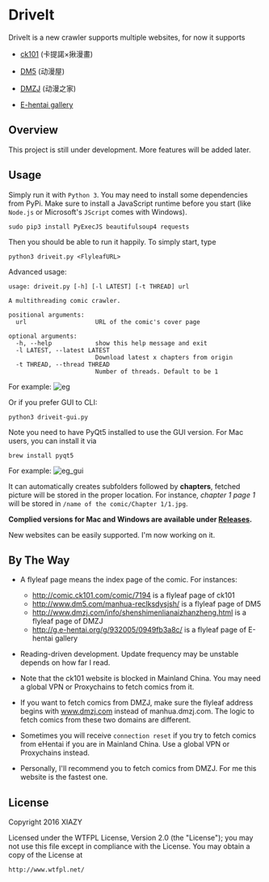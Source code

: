 # DriveIt
DriveIt is a new crawler supports multiple websites, for now it supports 

- [ck101](http://comic.ck101.com) (卡提諾×揪漫畫)

- [DM5](http://www.dm5.com) (动漫屋)

- [DMZJ](http://www.dmzj.com) (动漫之家)

- [E-hentai gallery](http://g.e-hentai.org/)

## Overview
This project is still under development. More features will be added later.
## Usage
Simply run it with ```Python 3```. You may need to install some dependencies from PyPi. Make sure to install a JavaScript runtime before you start (like ``Node.js`` or Microsoft's ``JScript`` comes  with Windows).

```
sudo pip3 install PyExecJS beautifulsoup4 requests
```
Then you should be able to run it happily. To simply start, type 
```
python3 driveit.py <FlyleafURL>
```
Advanced usage:

```
usage: driveit.py [-h] [-l LATEST] [-t THREAD] url

A multithreading comic crawler.

positional arguments:
  url                   URL of the comic's cover page

optional arguments:
  -h, --help            show this help message and exit
  -l LATEST, --latest LATEST
                        Download latest x chapters from origin
  -t THREAD, --thread THREAD
                        Number of threads. Default to be 1
```

For example:
![eg](https://i.imgur.com/VXW0oGB.png)

Or if you prefer GUI to CLI:
```
python3 driveit-gui.py
```
Note you need to have PyQt5 installed to use the GUI version. For Mac users, you can install it via
```
brew install pyqt5
```
For example:
![eg_gui](https://i.imgur.com/1n8p0L2.png)

It can automatically creates subfolders followed by __chapters__, fetched picture will be stored in the proper location. For instance, _chapter 1 page 1_ will be stored in ```/name of the comic/Chapter 1/1.jpg```.

__Complied versions for Mac and Windows are available under [Releases](https://github.com/XIAZY/DriveIt/releases).__

New websites can be easily supported. I'm now working on it.
## By The Way

- A flyleaf page means the index page of the comic. For instances:

    - http://comic.ck101.com/comic/7194 is a flyleaf page of ck101
    - http://www.dm5.com/manhua-reclksdysjsh/ is a flyleaf page of DM5
    - http://www.dmzj.com/info/shenshimenlianaizhanzheng.html is a flyleaf page of DMZJ
    - http://g.e-hentai.org/g/932005/0949fb3a8c/ is a flyleaf page of E-hentai gallery

- Reading-driven development. Update frequency may be unstable depends on how far I read.

- Note that the ck101 website is blocked in Mainland China. You may need a global VPN or Proxychains to fetch comics from it.

- If you want to fetch comics from DMZJ, make sure the flyleaf address begins with www.dmzj.com instead of manhua.dmzj.com. The logic to fetch comics from these two domains are different.

- Sometimes you will receive `connection reset` if you try to fetch comics from eHentai if you are in Mainland China. Use a global VPN or Proxychains instead.

- Personally, I'll recommend you to fetch comics from DMZJ. For me this website is the fastest one.
## License

Copyright 2016 XIAZY

Licensed under the WTFPL License, Version 2.0 (the "License");
you may not use this file except in compliance with the License.
You may obtain a copy of the License at

    http://www.wtfpl.net/
